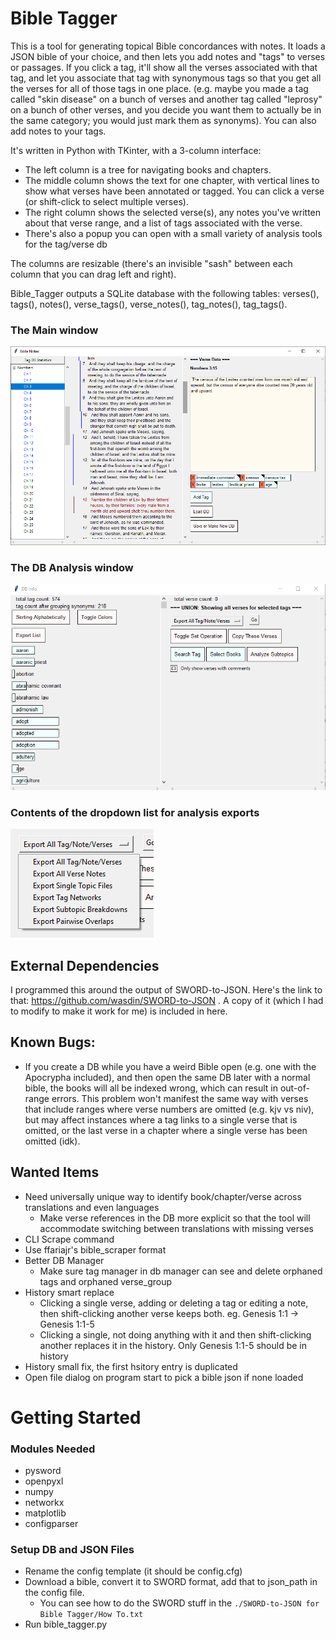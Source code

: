 # Bible Tagger

This is a tool for generating topical Bible concordances with notes. It loads a JSON bible of your choice, and then lets you add notes and "tags" to verses or passages. If you click a tag, it'll show all the verses associated with that tag, and let you associate that tag with synonymous tags so that you get all the verses for all of those tags in one place. (e.g. maybe you made a tag called "skin disease" on a bunch of verses and another tag called "leprosy" on a bunch of other verses, and you decide you want them to actually be in the same category; you would just mark them as synonyms). You can also add notes to your tags.

It's written in Python with TKinter, with a 3-column interface:
- The left column is a tree for navigating books and chapters.
- The middle column shows the text for one chapter, with vertical lines to show what verses have been annotated or tagged. You can click a verse (or shift-click to select multiple verses).
- The right column shows the selected verse(s), any notes you've written about that verse range, and a list of tags associated with the verse.
- There's also a popup you can open with a small variety of analysis tools for the tag/verse db

The columns are resizable (there's an invisible "sash" between each column that you can drag left and right).

Bible_Tagger outputs a SQLite database with the following tables:
verses(), tags(), notes(), verse_tags(), verse_notes(), tag_notes(), tag_tags().

### The Main window

![image info](Screenshots/Screenshot5.png)

### The DB Analysis window

![image info](Screenshots/Screenshot8.png)

### Contents of the dropdown list for analysis exports

![image info](Screenshots/Screenshot9.png)

## External Dependencies

I programmed this around the output of SWORD-to-JSON. Here's the link to that: https://github.com/wasdin/SWORD-to-JSON . A copy of it (which I had to modify to make it work for me) is included in here. 

## Known Bugs:
- If you create a DB while you have a weird Bible open (e.g. one with the Apocrypha included), and then open the same DB later with a normal bible, the books will all be indexed wrong, which can result in out-of-range errors. This problem won't manifest the same way with verses that include ranges where verse numbers are omitted (e.g. kjv vs niv), but may affect instances where a tag links to a single verse that is omitted, or the last verse in a chapter where a single verse has been omitted (idk).

## Wanted Items

- Need universally unique way to identify book/chapter/verse across translations and even languages
    - Make verse references in the DB more explicit so that the tool will accommodate switching between translations with missing verses
- CLI Scrape command
- Use ffariajr's bible_scraper format
- Better DB Manager
    - Make sure tag manager in db manager can see and delete orphaned tags and orphaned verse_group
- History smart replace
    - Clicking a single verse, adding or deleting a tag or editing a note, then shift-clicking another verse keeps both. eg. Genesis 1:1 -> Genesis 1:1-5
    - Clicking a single, not doing anything with it and then shift-clicking another replaces it in the history. Only Genesis 1:1-5 should be in history
- History small fix, the first hsitory entry is duplicated
- Open file dialog on program start to pick a bible json if none loaded

# Getting Started

### Modules Needed

- pysword
- openpyxl
- numpy
- networkx
- matplotlib
- configparser

### Setup DB and JSON Files

- Rename the config template (it should be config.cfg)
- Download a bible, convert it to SWORD format, add that to json_path in the config file.
    - You can see how to do the SWORD stuff in the `./SWORD-to-JSON for Bible Tagger/How To.txt`
- Run bible_tagger.py
